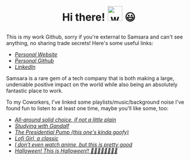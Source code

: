 <h1 align="center">

Hi there! <img src="https://github.com/bbonifacio-at-mudd/bbonifacio-at-mudd/assets/114462423/c51c3fbf-d6a2-4dae-bba0-5d36ba70d464" alt="waving" width="40" height="40"> 😃
</h1>
<p align="left">
This is my work Github, sorry if you're external to Samsara and can't see anything, no sharing trade secrets! Here's some useful links:
</p>
<ul>
  <li><em><a href="https://brandonbonifacio.com/">Personal Website</a></em></li>
  <li><em><a href="https://github.com/bbonifacio-at-mudd/">Personal Github</a></em></li>
  <li><em><a href="https://www.linkedin.com/in/bonifaciob/">LinkedIn</a></em></li>
</ul>

<p align="left">
Samsara is a rare gem of a tech company that is both making a large, undeniable positive impact on the world while also being
an absolutely fantastic place to work.
</p>

<p align="left">
To my Coworkers, I've linked some playlists/music/background noise I've found fun to listen to at least one time, maybe you'll like some, too:
</p> 
<ul>
  <li><em><a href="https://www.youtube.com/watch?v=Hlp6aawXVoY">All-around solid choice, if not a little plain</em></li>
  <li><em><a href="https://www.youtube.com/watch?v=eHqw900CuTY">Studying with Gandalf </em></li>
  <li><em><a href="https://www.youtube.com/watch?v=sl9OmHy6c6o">The Presidential Pump (this one's kinda goofy) </em></li>
  <li><em><a href="https://www.youtube.com/watch?v=jfKfPfyJRdk">Lofi Girl, a classic</em></li>
  <li><em><a href="https://www.youtube.com/watch?v=p77-glF--GA">I don't even watch anime, but this is pretty good</em></li>
  <li><em><a href="https://www.youtube.com/watch?v=coTMbGB2cfM"> Halloween! This is Halloween!! 🎃🎃🎃🎃🎃🎃🎃🎃</em></li>

    
</ul>

<!--
**bbonifacio-at-samsara/bbonifacio-at-samsara** is a ✨ _special_ ✨ repository because its `README.md` (this file) appears on your GitHub profile.

Here are some ideas to get you started:

- 🔭 I’m currently working on ...
- 🌱 I’m currently learning ...
- 👯 I’m looking to collaborate on ...
- 🤔 I’m looking for help with ...
- 💬 Ask me about ...
- 📫 How to reach me: ...
- 😄 Pronouns: ...
- ⚡ Fun fact: ...
-->
